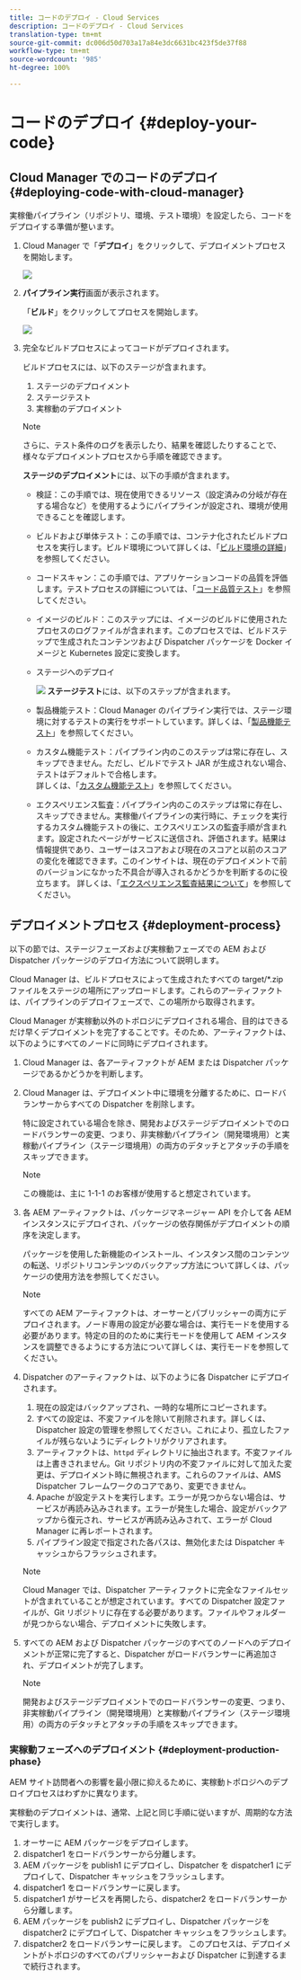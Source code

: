 ```yaml
---
title: コードのデプロイ - Cloud Services
description: コードのデプロイ - Cloud Services
translation-type: tm+mt
source-git-commit: dc006d50d703a17a84e3dc6631bc423f5de37f88
workflow-type: tm+mt
source-wordcount: '985'
ht-degree: 100%

---
```



# コードのデプロイ {#deploy-your-code}

## Cloud Manager でのコードのデプロイ {#deploying-code-with-cloud-manager}

実稼働パイプライン（リポジトリ、環境、テスト環境）を設定したら、コードをデプロイする準備が整います。

1. Cloud Manager で「**デプロイ**」をクリックして、デプロイメントプロセスを開始します。

   ![](assets/deploy-code1.png)


1. **パイプライン実行**&#x200B;画面が表示されます。

   「**ビルド**」をクリックしてプロセスを開始します。

   ![](assets/deploy-code2.png)

1. 完全なビルドプロセスによってコードがデプロイされます。

   ビルドプロセスには、以下のステージが含まれます。

   1. ステージのデプロイメント
   1. ステージテスト
   1. 実稼動のデプロイメント

   >[!NOTE]
   >
   >さらに、テスト条件のログを表示したり、結果を確認したりすることで、様々なデプロイメントプロセスから手順を確認できます。

   **ステージのデプロイメント**&#x200B;には、以下の手順が含まれます。

   * 検証：この手順では、現在使用できるリソース（設定済みの分岐が存在する場合など）を使用するようにパイプラインが設定され、環境が使用できることを確認します。
   * ビルドおよび単体テスト：この手順では、コンテナ化されたビルドプロセスを実行します。ビルド環境について詳しくは、「[ビルド環境の詳細](/help/onboarding/getting-access-to-aem-in-cloud/build-environment-details.md)」を参照してください。
   * コードスキャン：この手順では、アプリケーションコードの品質を評価します。テストプロセスの詳細については、「[コード品質テスト](/help/implementing/cloud-manager/code-quality-testing.md)」を参照してください。
   * イメージのビルド：このステップには、イメージのビルドに使用されたプロセスのログファイルが含まれます。このプロセスでは、ビルドステップで生成されたコンテンツおよび Dispatcher パッケージを Docker イメージと Kubernetes 設定に変換します。
   * ステージへのデプロイ

      ![](assets/stage-deployment.png)
   **ステージテスト**&#x200B;には、以下のステップが含まれます。

   * 製品機能テスト：Cloud Manager のパイプライン実行では、ステージ環境に対するテストの実行をサポートしています。詳しくは、「[製品機能テスト](/help/implementing/cloud-manager/functional-testing.md#product-functional-testing)」を参照してください。

   * カスタム機能テスト：パイプライン内のこのステップは常に存在し、スキップできません。ただし、ビルドでテスト JAR が生成されない場合、テストはデフォルトで合格します。\
      詳しくは、「[カスタム機能テスト](/help/implementing/cloud-manager/functional-testing.md#custom-functional-testing)」を参照してください。


   * エクスペリエンス監査：パイプライン内のこのステップは常に存在し、スキップできません。実稼働パイプラインの実行時に、チェックを実行するカスタム機能テストの後に、エクスペリエンスの監査手順が含まれます。設定されたページがサービスに送信され、評価されます。結果は情報提供であり、ユーザーはスコアおよび現在のスコアと以前のスコアの変化を確認できます。このインサイトは、現在のデプロイメントで前のバージョンになかった不具合が導入されるかどうかを判断するのに役立ちます。
詳しくは、「[エクスペリエンス監査結果について](/help/implementing/cloud-manager/experience-audit-testing.md)」を参照してください。





## デプロイメントプロセス {#deployment-process}

以下の節では、ステージフェーズおよび実稼動フェーズでの AEM および Dispatcher パッケージのデプロイ方法について説明します。

Cloud Manager は、ビルドプロセスによって生成されたすべての target/*.zip ファイルをステージの場所にアップロードします。これらのアーティファクトは、パイプラインのデプロイフェーズで、この場所から取得されます。

Cloud Manager が実稼動以外のトポロジにデプロイされる場合、目的はできるだけ早くデプロイメントを完了することです。そのため、アーティファクトは、以下のようにすべてのノードに同時にデプロイされます。

1. Cloud Manager は、各アーティファクトが AEM または Dispatcher パッケージであるかどうかを判断します。
1. Cloud Manager は、デプロイメント中に環境を分離するために、ロードバランサーからすべての Dispatcher を削除します。

   特に設定されている場合を除き、開発およびステージデプロイメントでのロードバランサーの変更、つまり、非実稼動パイプライン（開発環境用）と実稼動パイプライン（ステージ環境用）の両方のデタッチとアタッチの手順をスキップできます。

   >[!NOTE]
   >
   >この機能は、主に 1-1-1 のお客様が使用すると想定されています。

1. 各 AEM アーティファクトは、パッケージマネージャー API を介して各 AEM インスタンスにデプロイされ、パッケージの依存関係がデプロイメントの順序を決定します。

   パッケージを使用した新機能のインストール、インスタンス間のコンテンツの転送、リポジトリコンテンツのバックアップ方法について詳しくは、パッケージの使用方法を参照してください。

   >[!NOTE]
   >
   >すべての AEM アーティファクトは、オーサーとパブリッシャーの両方にデプロイされます。ノード専用の設定が必要な場合は、実行モードを使用する必要があります。特定の目的のために実行モードを使用して AEM インスタンスを調整できるようにする方法について詳しくは、実行モードを参照してください。

1. Dispatcher のアーティファクトは、以下のように各 Dispatcher にデプロイされます。

   1. 現在の設定はバックアップされ、一時的な場所にコピーされます。
   1. すべての設定は、不変ファイルを除いて削除されます。詳しくは、Dispatcher 設定の管理を参照してください。これにより、孤立したファイルが残らないようにディレクトリがクリアされます。
   1. アーティファクトは、`httpd` ディレクトリに抽出されます。不変ファイルは上書きされません。Git リポジトリ内の不変ファイルに対して加えた変更は、デプロイメント時に無視されます。これらのファイルは、AMS Dispatcher フレームワークのコアであり、変更できません。
   1. Apache が設定テストを実行します。エラーが見つからない場合は、サービスが再読み込みされます。エラーが発生した場合、設定がバックアップから復元され、サービスが再読み込みされて、エラーが Cloud Manager に再レポートされます。
   1. パイプライン設定で指定された各パスは、無効化または Dispatcher キャッシュからフラッシュされます。

   >[!NOTE]
   >
   >Cloud Manager では、Dispatcher アーティファクトに完全なファイルセットが含まれていることが想定されています。すべての Dispatcher 設定ファイルが、Git リポジトリに存在する必要があります。ファイルやフォルダーが見つからない場合、デプロイメントに失敗します。

1. すべての AEM および Dispatcher パッケージのすべてのノードへのデプロイメントが正常に完了すると、Dispatcher がロードバランサーに再追加され、デプロイメントが完了します。

   >[!NOTE]
   >
   >開発およびステージデプロイメントでのロードバランサーの変更、つまり、非実稼動パイプライン（開発環境用）と実稼動パイプライン（ステージ環境用）の両方のデタッチとアタッチの手順をスキップできます。

### 実稼動フェーズへのデプロイメント {#deployment-production-phase}

AEM サイト訪問者への影響を最小限に抑えるために、実稼動トポロジへのデプロイプロセスはわずかに異なります。

実稼動のデプロイメントは、通常、上記と同じ手順に従いますが、周期的な方法で実行します。

1. オーサーに AEM パッケージをデプロイします。
1. dispatcher1 をロードバランサーから分離します。
1. AEM パッケージを publish1 にデプロイし、Dispatcher を dispatcher1 にデプロイして、Dispatcher キャッシュをフラッシュします。
1. dispatcher1 をロードバランサーに戻します。
1. dispatcher1 がサービスを再開したら、dispatcher2 をロードバランサーから分離します。
1. AEM パッケージを publish2 にデプロイし、Dispatcher パッケージを dispatcher2 にデプロイして、Dispatcher キャッシュをフラッシュします。
1. dispatcher2 をロードバランサーに戻します。
このプロセスは、デプロイメントがトポロジのすべてのパブリッシャーおよび Dispatcher に到達するまで続行されます。



